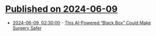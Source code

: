 # [Published on 2024-06-09](index.md)

* [2024-06-09, 02:30:00](https://soylentnews.org/article.pl?sid=24/06/08/0126205&from=rss) - [This AI-Powered “Black Box” Could Make Surgery Safer](https://soylentnews.org/article.pl?sid=24/06/08/0126205&from=rss)
